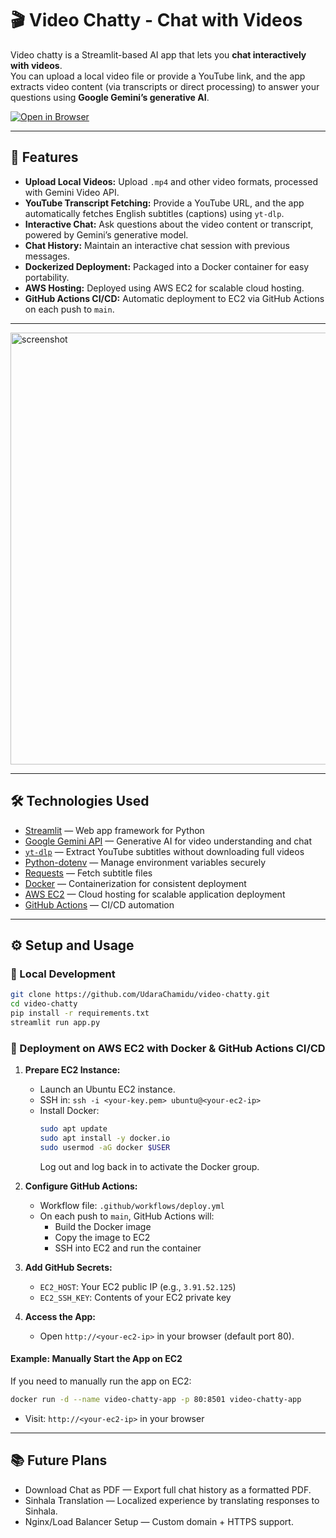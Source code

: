 # 🎬 Video Chatty - Chat with Videos

Video chatty is a Streamlit-based AI app that lets you **chat interactively with videos**.  
You can upload a local video file or provide a YouTube link, and the app extracts video content (via transcripts or direct processing) to answer your questions using **Google Gemini’s generative AI**.

[![Open in Browser](https://img.shields.io/badge/Open%20in%20Browser-🌐-blueviolet?style=for-the-badge)](http://3.91.52.125)

---

## 🚀 Features

- **Upload Local Videos:** Upload `.mp4` and other video formats, processed with Gemini Video API.
- **YouTube Transcript Fetching:** Provide a YouTube URL, and the app automatically fetches English subtitles (captions) using `yt-dlp`.
- **Interactive Chat:** Ask questions about the video content or transcript, powered by Gemini’s generative model.
- **Chat History:** Maintain an interactive chat session with previous messages.
- **Dockerized Deployment:** Packaged into a Docker container for easy portability.
- **AWS Hosting:** Deployed using AWS EC2 for scalable cloud hosting.
- **GitHub Actions CI/CD:** Automatic deployment to EC2 via GitHub Actions on each push to `main`.

---

<img width="1307" height="691" alt="screenshot" src="https://github.com/user-attachments/assets/fc2d94e2-c598-44d2-ab2b-0db1a121c11c" />

---

## 🛠️ Technologies Used

- [Streamlit](https://streamlit.io/) — Web app framework for Python
- [Google Gemini API](https://ai.google.com/gemini) — Generative AI for video understanding and chat
- [`yt-dlp`](https://github.com/yt-dlp/yt-dlp) — Extract YouTube subtitles without downloading full videos
- [Python-dotenv](https://pypi.org/project/python-dotenv/) — Manage environment variables securely
- [Requests](https://requests.readthedocs.io/en/latest/) — Fetch subtitle files
- [Docker](https://www.docker.com/) — Containerization for consistent deployment
- [AWS EC2](https://aws.amazon.com/ec2/) — Cloud hosting for scalable application deployment
- [GitHub Actions](https://github.com/features/actions) — CI/CD automation

---

## ⚙️ Setup and Usage

### 🔹 Local Development

```bash
git clone https://github.com/UdaraChamidu/video-chatty.git
cd video-chatty
pip install -r requirements.txt
streamlit run app.py
```

### 🔹 Deployment on AWS EC2 with Docker & GitHub Actions CI/CD

1. **Prepare EC2 Instance:**
   - Launch an Ubuntu EC2 instance.
   - SSH in: `ssh -i <your-key.pem> ubuntu@<your-ec2-ip>`
   - Install Docker:
     ```bash
     sudo apt update
     sudo apt install -y docker.io
     sudo usermod -aG docker $USER
     ```
     Log out and log back in to activate the Docker group.

2. **Configure GitHub Actions:**
   - Workflow file: `.github/workflows/deploy.yml`
   - On each push to `main`, GitHub Actions will:
     - Build the Docker image
     - Copy the image to EC2
     - SSH into EC2 and run the container

3. **Add GitHub Secrets:**
   - `EC2_HOST`: Your EC2 public IP (e.g., `3.91.52.125`)
   - `EC2_SSH_KEY`: Contents of your EC2 private key

4. **Access the App:**
   - Open `http://<your-ec2-ip>` in your browser (default port 80).

#### Example: Manually Start the App on EC2

If you need to manually run the app on EC2:
```bash
docker run -d --name video-chatty-app -p 80:8501 video-chatty-app
```
- Visit: `http://<your-ec2-ip>` in your browser

---

## 📚 Future Plans

- Download Chat as PDF — Export full chat history as a formatted PDF.
- Sinhala Translation — Localized experience by translating responses to Sinhala.
- Nginx/Load Balancer Setup — Custom domain + HTTPS support.
